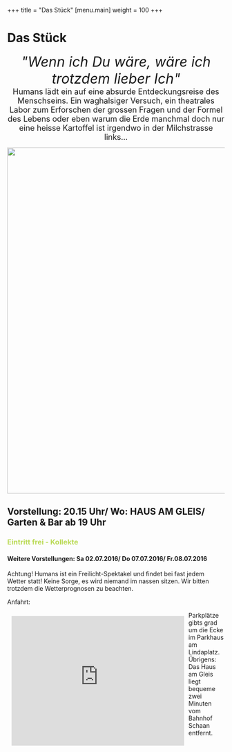 +++
title = "Das Stück"
[menu.main]
weight = 100
+++

<h1>Das Stück</h1>
<center>
<FONT SIZE="6"><i>"Wenn ich Du wäre, wäre ich trotzdem lieber Ich"</i></font><br>
<FONT SIZE="4">
Humans lädt ein auf eine absurde Entdeckungsreise des Menschseins. Ein waghalsiger Versuch, ein theatrales Labor zum Erforschen der grossen Fragen und der Formel des Lebens oder eben warum die Erde manchmal doch nur eine heisse Kartoffel ist irgendwo in der Milchstrasse links…</Font>

<p>
<img src="/flyerfront2.jpg" width= 800px/></p></center>



<p><h2> Vorstellung: 20.15 Uhr/ Wo: HAUS AM GLEIS/ Garten & Bar ab 19 Uhr </h2> </p>

<p><h3><span style="color:#BADA55">Eintritt frei - Kollekte</span></h3></p>

<h4>Weitere Vorstellungen: 
Sa 02.07.2016/
Do 07.07.2016/
Fr.08.07.2016</h4>

Achtung! Humans ist ein Freilicht-Spektakel und findet bei fast jedem Wetter statt! Keine Sorge, es wird niemand im nassen sitzen. Wir bitten trotzdem die Wetterprognosen zu beachten. </br>

Anfahrt:</br>
<iframe src="https://www.google.com/maps/embed?pb=!1m18!1m12!1m3!1d2712.537990959611!2d9.504607851035665!3d47.16690232613923!2m3!1f0!2f0!3f0!3m2!1i1024!2i768!4f13.1!3m3!1m2!1s0x479b310735afa0dd%3A0x82170b0d8c1eda1f!2sIn+der+Egerta+3%2C+9494+Schaan%2C+Liechtenstein!5e0!3m2!1sde!2sch!4v1464784552928" width="400" height="300" frameborder="0" style="float: left; margin: 10px;" class="intext" allowfullscreen></iframe>

Parkplätze gibts grad um die Ecke im Parkhaus am Lindaplatz. 
Übrigens: Das Haus am Gleis liegt bequeme zwei Minuten vom Bahnhof Schaan entfernt.
